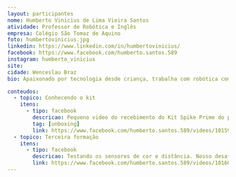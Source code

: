 ```yaml
---
layout: participantes
nome: Humberto Vinicius de Lima Vieira Santos
atividade: Professor de Robótica e Inglês 
empresa: Colégio São Tomaz de Aquino
foto: humbertovinicius.jpg
linkedin: https://www.linkedin.com/in/humbertovinicius/
facebook: https://www.facebook.com/humberto.santos.589
instagram: humberto_vinicius
site: 
cidade: Wenceslau Braz
bio: Apaixonado por tecnologia desde criança, trabalha com robótica com Arduino e Lego. Conheceu o mundo lego no ano de 2018  quando participou pela primeira vez do programa embaixadores da inovação. Vê a robótica como uma forma de alavancar o ensino, proporcionando diferentes formas de aprendizagem e desenvolvimento do aluno. 

conteudos:
  - topico: Conhecendo o kit
    itens: 
      - tipo: facebook
        descricao: Pequeno video do recebimento do Kit Spike Prime do programa SPIKE prime influencers Brasil.
        tag: [unboxing]
        link: https://www.facebook.com/humberto.santos.589/videos/10159983609082907
  - topico: Terceira formação
    itens: 
      - tipo: facebook
        descricao: Testando os sensores de cor e distância. Nosso desafio era fazer uma programação que ao ler a cor vermelha o robô andaria para frente,   caso avistasse algum objeto próximo ele iria parar,  erguer a garra e esperar até o objeto se afastar para abaixar a garra. Caso reconhecesse a cor verde andaria para trás. Super curtindo o SPIKETM Prime:)
        link: https://www.facebook.com/humberto.santos.589/videos/10160025872982907
---
```

